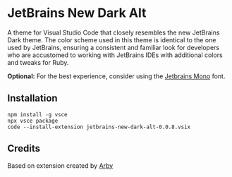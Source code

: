 # JetBrains New Dark Alt
A theme for Visual Studio Code that closely resembles the new JetBrains Dark theme. The color scheme used in this theme is identical to the one used by JetBrains, ensuring a consistent and familiar look for developers who are accustomed to working with JetBrains IDEs with additional colors and tweaks for Ruby.

**Optional:** For the best experience, consider using the [Jetbrains Mono](https://www.jetbrains.com/lp/mono/) font.

## Installation
    npm install -g vsce
    npx vsce package
	code --install-extension jetbrains-new-dark-alt-0.0.8.vsix


## Credits

Based on extension created by [Arby](https://github.com/mobalti)